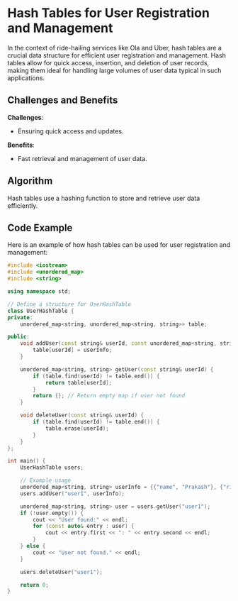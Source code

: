 # Hash Tables for User Registration and Management

In the context of ride-hailing services like Ola and Uber, hash tables are a crucial data structure for efficient user registration and management. Hash tables allow for quick access, insertion, and deletion of user records, making them ideal for handling large volumes of user data typical in such applications.

## Challenges and Benefits

**Challenges**:
- Ensuring quick access and updates.

**Benefits**:
- Fast retrieval and management of user data.

## Algorithm

Hash tables use a hashing function to store and retrieve user data efficiently.

## Code Example

Here is an example of how hash tables can be used for user registration and management:

```C++
#include <iostream>
#include <unordered_map>
#include <string>

using namespace std;

// Define a structure for UserHashTable
class UserHashTable {
private:
    unordered_map<string, unordered_map<string, string>> table;

public:
    void addUser(const string& userId, const unordered_map<string, string>& userInfo) {
        table[userId] = userInfo;
    }

    unordered_map<string, string> getUser(const string& userId) {
        if (table.find(userId) != table.end()) {
            return table[userId];
        }
        return {}; // Return empty map if user not found
    }

    void deleteUser(const string& userId) {
        if (table.find(userId) != table.end()) {
            table.erase(userId);
        }
    }
};

int main() {
    UserHashTable users;

    // Example usage
    unordered_map<string, string> userInfo = {{"name", "Prakash"}, {"rides", ""}};
    users.addUser("user1", userInfo);

    unordered_map<string, string> user = users.getUser("user1");
    if (!user.empty()) {
        cout << "User found:" << endl;
        for (const auto& entry : user) {
            cout << entry.first << ": " << entry.second << endl;
        }
    } else {
        cout << "User not found." << endl;
    }

    users.deleteUser("user1");

    return 0;
}

